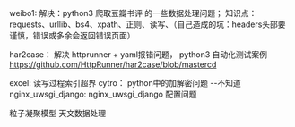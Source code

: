 weibo1:
解决：python3 爬取豆瓣书评 的一些数据处理问题； 知识点：requests、urllib、bs4、xpath、正则、读写、（自己造成的坑：headers头部要谨慎，错误或多余会返回错误页面）

har2case： 解决 httprunner + yaml报错问题， python3 自动化测试案例 https://github.com/HttpRunner/har2case/blob/mastercd

excel: 读写过程索引超界
cytro： python中的加解密问题 --不知道
nginx_uwsgi_django:  nginx_uwsgi_django 配置问题



粒子凝聚模型
天文数据处理